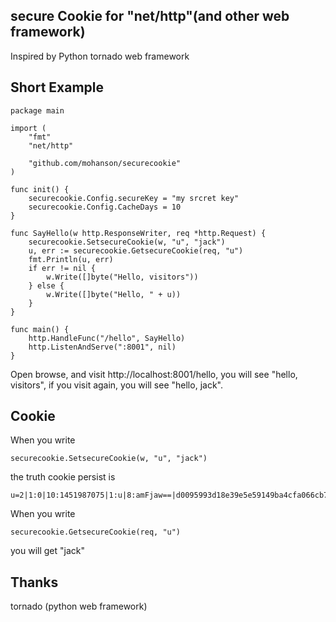 ## secure Cookie for "net/http"(and other web framework)

Inspired by Python tornado web framework

## Short Example
```
package main

import (
	"fmt"
	"net/http"

	"github.com/mohanson/securecookie"
)

func init() {
	securecookie.Config.secureKey = "my srcret key"
	securecookie.Config.CacheDays = 10
}

func SayHello(w http.ResponseWriter, req *http.Request) {
	securecookie.SetsecureCookie(w, "u", "jack")
	u, err := securecookie.GetsecureCookie(req, "u")
	fmt.Println(u, err)
	if err != nil {
		w.Write([]byte("Hello, visitors"))
	} else {
		w.Write([]byte("Hello, " + u))
	}
}

func main() {
	http.HandleFunc("/hello", SayHello)
	http.ListenAndServe(":8001", nil)
}
```

Open browse, and visit http://localhost:8001/hello, you will see "hello, visitors", if you visit again, you will see "hello, jack".

## Cookie
When you write
```
securecookie.SetsecureCookie(w, "u", "jack")
```
the truth cookie persist is
```
u=2|1:0|10:1451987075|1:u|8:amFjaw==|d0095993d18e39e5e59149ba4cfa066cb7f03a5e32e35149d838213c12de8170
```
When you write
```
securecookie.GetsecureCookie(req, "u")
```
you will get "jack"

## Thanks
tornado (python web framework)
